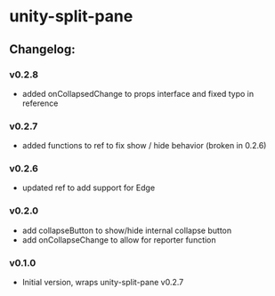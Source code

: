 # unity-split-pane

## Changelog:

### v0.2.8
- added onCollapsedChange to props interface and fixed typo in reference

### v0.2.7
- added functions to ref to fix show / hide behavior (broken in 0.2.6)

### v0.2.6
- updated ref to add support for Edge

### v0.2.0
- add collapseButton to show/hide internal collapse button
- add onCollapseChange to allow for reporter function

### v0.1.0
- Initial version, wraps unity-split-pane v0.2.7
